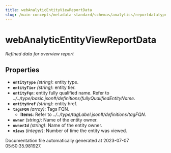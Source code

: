 ```yaml
---
title: webAnalyticEntityViewReportData
slug: /main-concepts/metadata-standard/schemas/analytics/reportdatatype/webanalyticentityviewreportdata
---
```


# webAnalyticEntityViewReportData

*Refined data for overview report*

## Properties

- **`entityType`** *(string)*: entity type.
- **`entityTier`** *(string)*: entity tier.
- **`entityFqn`**: entity fully qualified name. Refer to *../../type/basic.json#/definitions/fullyQualifiedEntityName*.
- **`entityHref`** *(string)*: entity href.
- **`tagsFQN`** *(array)*: Tags FQN.
  - **Items**: Refer to *../../type/tagLabel.json#/definitions/tagFQN*.
- **`owner`** *(string)*: Name of the entity owner.
- **`ownerId`** *(string)*: Name of the entity owner.
- **`views`** *(integer)*: Number of time the entity was viewed.


Documentation file automatically generated at 2023-07-07 05:50:35.981927.
